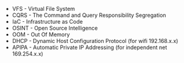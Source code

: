 - VFS - Virtual File System
- CQRS - The Command and Query Responsibility Segregation
- IaC - Infrastructure as Code
- OSINT - Open Source Intelligence
- OOM - Out Of Memory
- DHCP - Dynamic Host Configuration Protocol (for wifi 192.168.x.x)
- APIPA - Automatic Private IP Addressing (for independent net 169.254.x.x)

